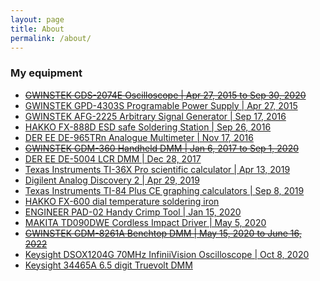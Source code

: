 ```yaml
---
layout: page
title: About
permalink: /about/
---
```


### My equipment
- [~~GWINSTEK GDS-2074E Oscilloscope \| Apr 27, 2015 to Sep 30, 2020~~](https://www.gwinstek.com/en-US/products/detail/GDS-2000E)
- [GWINSTEK GPD-4303S Programable Power Supply \| Apr 27, 2015](https://www.gwinstek.com/en-US/products/detail/GPD-Series)
- [GWINSTEK AFG-2225 Arbitrary Signal Generator \| Sep 17, 2016](https://www.gwinstek.com/en-US/products/detail/AFG-2225)
- [HAKKO FX-888D ESD safe Soldering Station \| Sep 26, 2016](https://www.hakko.com/english/products/hakko_fx888d.html)
- [DER EE DE-965TRn Analogue Multimeter \| Nov 17, 2016](https://www.deree.com.tw/de-965trn-analog-multimeter.html)
- [~~GWINSTEK GDM-360 Handheld DMM \| Jan 6, 2017 to Sep 1, 2020~~](https://www.gwinstek.com/en-US/products/detail/GDM-400_GDM-300)
- [DER EE DE-5004 LCR DMM \| Dec 28, 2017](https://www.deree.com.tw/de-5004-digital-multimeter-lcr.html)
- [Texas Instruments TI-36X Pro scientific calculator \| Apr 13, 2019](https://education.ti.com/en/products/calculators/scientific-calculators/ti-36x-pro)
- [Digilent Analog Discovery 2 \| Apr 29, 2019](https://digilent.com/shop/analog-discovery-2-100ms-s-usb-oscilloscope-logic-analyzer-and-variable-power-supply/)
- [Texas Instruments TI-84 Plus CE graphing calculators \| Sep 8, 2019](https://education.ti.com/en/products/calculators/scientific-calculators/ti-36x-pro)
- [HAKKO FX-600 dial temperature soldering iron](https://www.hakko.com/english/products/hakko_fx600.html)
- [ENGINEER PAD-02 Handy Crimp Tool \| Jan 15, 2020](https://www.engineertools-jp.com/pad02)
- [MAKITA TD090DWE Cordless Impact Driver \| May 5, 2020](https://www.makita.co.jp/product/li_ion/td090d/td090d.html)
- [~~GWINSTEK GDM-8261A Benchtop DMM \| May 15, 2020 to June 16, 2022~~](https://www.gwinstek.com/en-global/products/detail/GDM-8261A)
- [Keysight DSOX1204G 70MHz InfiniiVision Oscilloscope \| Oct 8, 2020](https://www.keysight.com/us/en/support/DSOX1204G/oscilloscope-70-100-200-mhz-4-analog-channels-waveform-generator.html)
- [Keysight 34465A 6.5 digit Truevolt DMM](https://www.keysight.com/us/en/product/34465A/digital-multimeter-6-5-digit-truevolt-dmm.html)


<!---
This is the base Jekyll theme. You can find out more info about customizing your Jekyll theme, as well as basic Jekyll usage documentation at [jekyllrb.com](https://jekyllrb.com/)

You can find the source code for Minima at GitHub:
[jekyll][jekyll-organization] /
[minima](https://github.com/jekyll/minima)

You can find the source code for Jekyll at GitHub:
[jekyll][jekyll-organization] /
[jekyll](https://github.com/jekyll/jekyll)


[jekyll-organization]: https://github.com/jekyll
-->
